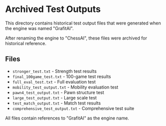 # Archived Test Outputs

This directory contains historical test output files that were generated when the engine was named "GrafitAI".

After renaming the engine to "ChessAI", these files were archived for historical reference.

## Files

- `stronger_test.txt` - Strength test results
- `final_100game_test.txt` - 100-game test results
- `full_eval_test.txt` - Full evaluation test
- `mobility_test_output.txt` - Mobility evaluation test
- `pawn4_test_output.txt` - Pawn structure test
- `large_test_output.txt` - Large scale test
- `test_match_output.txt` - Match test results
- `comprehensive_test_output.txt` - Comprehensive test suite

All files contain references to "GrafitAI" as the engine name.
